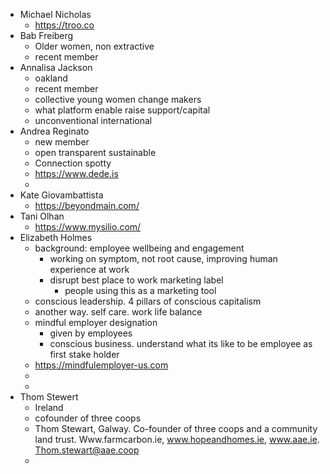 - Michael Nicholas
	- https://troo.co
- Bab Freiberg
	- Older women, non extractive
	- recent member
- Annalisa Jackson
	- oakland
	- recent member
	- collective young women change makers
	- what platform enable raise support/capital
	- unconventional international
- Andrea Reginato
	- new member
	- open transparent sustainable
	- Connection spotty
	- https://www.dede.is
	-
- Kate Giovambattista
	- https://beyondmain.com/
- Tani Olhan
	- https://www.mysilio.com/
- Elizabeth Holmes
	- background: employee wellbeing and engagement
		- working on symptom, not root cause, improving human experience at work
		- disrupt best place to work marketing label
			- people using this as a marketing tool
	- conscious leadership. 4 pillars of conscious capitalism
	- another way. self care. work life balance
	- mindful employer designation
		- given by employees
		- conscious business. understand what its like to be employee as first stake holder
	- https://mindfulemployer-us.com
	-
	-
- Thom Stewert
	- Ireland
	- cofounder of three coops
	- Thom Stewart, Galway. Co-founder of three coops and a community land trust. Www.farmcarbon.ie, www.hopeandhomes.ie, www.aae.ie. Thom.stewart@aae.coop
	-